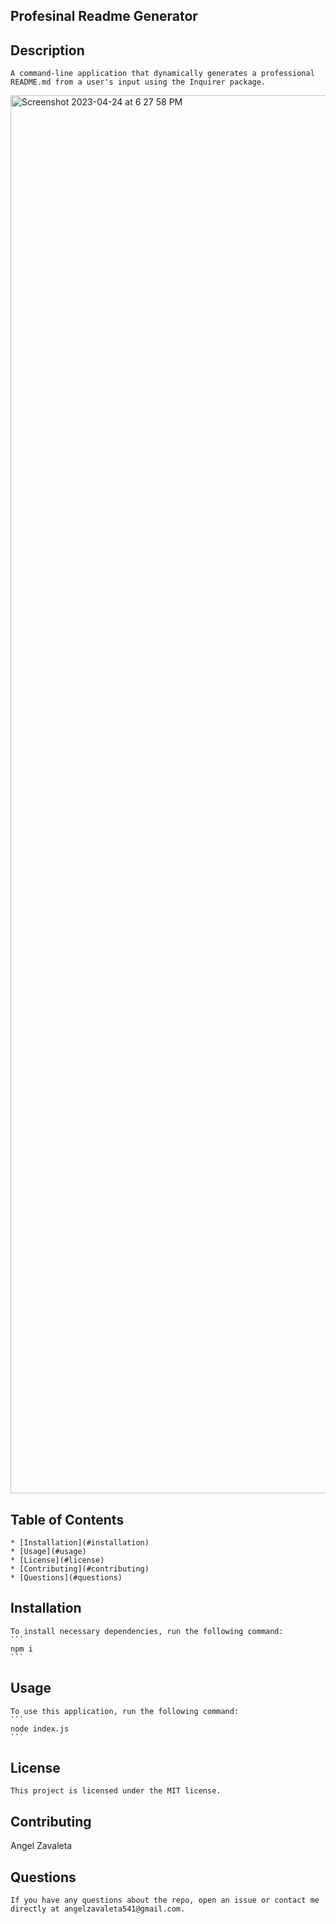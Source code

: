 
## Profesinal Readme Generator

## Description
	A command-line application that dynamically generates a professional README.md from a user's input using the Inquirer package.
<img width="2237" alt="Screenshot 2023-04-24 at 6 27 58 PM" src="https://user-images.githubusercontent.com/122958265/234152461-7e3deb6c-a9ab-4d5c-a1bb-67635819ee50.png">

## Table of Contents
	* [Installation](#installation)
	* [Usage](#usage)
	* [License](#license)
	* [Contributing](#contributing)
	* [Questions](#questions)

## Installation
	To install necessary dependencies, run the following command:
	```
	npm i
	```

## Usage
	To use this application, run the following command:
	```
	node index.js
	```

## License
	This project is licensed under the MIT license.

## Contributing
Angel Zavaleta

## Questions
	If you have any questions about the repo, open an issue or contact me directly at angelzavaleta541@gmail.com.
